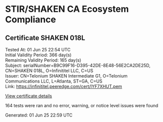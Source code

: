 # STIR/SHAKEN CA Ecosystem Compliance

## Certificate SHAKEN 018L

Tested At: 01 Jun 25 22:54 UTC\
Initial Validity Period: 366 day(s)\
Remaining Validity Period: 165 day(s)\
Subject: serialNumber=B9C99F16-D395-42DE-8E48-56E2CA2DE25D, CN=SHAKEN 018L, O=Infinititel LLC, C=US\
Issuer: CN=Telonium SHAKEN Intermediate G1, O=Telonium Communications LLC, L=Atlanta, ST=GA, C=US\
Link: https://infinititel.peeredge.com/cert/lYF7XHUT.pem

[View certificate details](https://x509.io/?cert=MIIDJDCCAsqgAwIBAgIQMfG%2BshOux6fOwq7tcoyjajAKBggqhkjOPQQDAjB8MQswCQYDVQQGEwJVUzELMAkGA1UECAwCR0ExEDAOBgNVBAcMB0F0bGFudGExJDAiBgNVBAoMG1RlbG9uaXVtIENvbW11bmljYXRpb25zIExMQzEoMCYGA1UEAwwfVGVsb25pdW0gU0hBS0VOIEludGVybWVkaWF0ZSBHMTAeFw0yNDExMTMwMjAwMzJaFw0yNTExMTMwMjAxMzJaMGwxCzAJBgNVBAYTAlVTMRgwFgYDVQQKEw9JbmZpbml0aXRlbCBMTEMxFDASBgNVBAMTC1NIQUtFTiAwMThMMS0wKwYDVQQFEyRCOUM5OUYxNi1EMzk1LTQyREUtOEU0OC01NkUyQ0EyREUyNUQwWTATBgcqhkjOPQIBBggqhkjOPQMBBwNCAAQ0jLuLksyFQdKqwbU61g4R8srLfSa3E8NvqWZQhRW7prZsj%2Fm6M2MsPogN66Ha%2Fm8IsTBDpIIAQEeN7ZWupv6do4IBPDCCATgwDgYDVR0PAQH%2FBAQDAgeAMAwGA1UdEwEB%2FwQCMAAwHQYDVR0OBBYEFE9jonFLA6dfH3ir1ovEqocH2v6aMB8GA1UdIwQYMBaAFKoku%2F8UdUB5LYdv6A1Bd8q7zYiwMBcGA1UdIAQQMA4wDAYKYIZIAYb%2FCQEBBDCBpgYDVR0fBIGeMIGbMIGYoDqgOIY2aHR0cHM6Ly9hdXRoZW50aWNhdGUtYXBpLmljb25lY3Rpdi5jb20vZG93bmxvYWQvdjEvY3JsolqkWDBWMRQwEgYDVQQHEwtCcmlkZ2V3YXRlcjELMAkGA1UECBMCTkoxEzARBgNVBAMTClNUSS1QQSBDUkwxCzAJBgNVBAYTAlVTMQ8wDQYDVQQKEwZTVEktUEEwFgYIKwYBBQUHARoECjAIoAYWBDAxOEwwCgYIKoZIzj0EAwIDSAAwRQIhAKsOR1a1TMJLK2R9v2ayh6BzGHESLXM616N3ALHz7G3aAiBISlFXyBiz5BHs9slEBrrMUeO1ijNiLeEC8m3dBr7ikw%3D%3D)

164 tests were ran and no error, warning, or notice level issues were found


Generated: 01 Jun 25 22:59 UTC